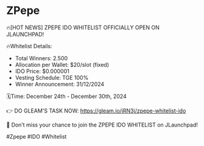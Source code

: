 # ZPepe

🔥\[HOT NEWS] ZPEPE IDO WHITELIST OFFICIALLY OPEN ON JLAUNCHPAD!

🔥Whitelist Details:

* Total Winners: 2.500
* Allocation per Wallet: $20/slot (fixed)
* IDO Price: $0.000001
* Vesting Schedule: TGE 100%
* Winner Announcement: 31/12/2024

🗓Time: December 24th - December 30th, 2024

👉 DO GLEAM'S TASK NOW: https://gleam.io/jRN3j/zpepe-whitelist-ido

🚀 Don’t miss your chance to join the ZPEPE IDO WHITELIST on JLaunchpad!

\#Zpepe #IDO #Whitelist
